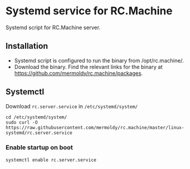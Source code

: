 # Systemd service for RC.Machine

Systemd script for RC.Machine server.

## Installation

- Systemd script is configured to run the binary from /opt/rc.machine/.
- Download the binary. Find the relevant links for the binary at https://github.com/mermoldy/rc.machine/packages.

## Systemctl

Download `rc.server.service` in `/etc/systemd/system/`

```console
cd /etc/systemd/system/
sudo curl -O https://raw.githubusercontent.com/mermoldy/rc.machine/master/linux-systemd/rc.server.service
```

### Enable startup on boot

```console
systemctl enable rc.server.service
```
